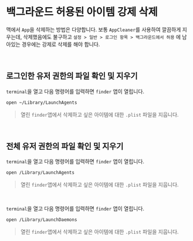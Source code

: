 # 백그라운드 허용된 아이템 강제 삭제

맥에서 `App`을 삭제하는 방법은 다양합니다. 보통 `AppCleaner`를 사용하여 깔끔하게 지우는데, 삭제했음에도 불구하고 `설정 > 일반 > 로그인 항목 > 백그라운드에서 허용` 에 남아있는 경우에는 강제로 삭제를 해야 합니다.

&nbsp;

## 로그인한 유저 권한의 파일 확인 및 지우기

`terminal`을 열고 다음 명령어를 입력하면 `finder` 앱이 열립니다.

```bash
open ~/Library/LaunchAgents
```

> 열린 `finder`앱에서 삭제하고 싶은 아이템에 대한 `.plist` 파일을 지웁니다.

&nbsp;

## 전체 유저 권한의 파일 확인 및 지우기

`terminal`을 열고 다음 명령어를 입력하면 `finder` 앱이 열립니다.

```bash
open /Library/LaunchAgents
```

> 열린 `finder`앱에서 삭제하고 싶은 아이템에 대한 `.plist` 파일을 지웁니다.

&nbsp;

`terminal`을 열고 다음 명령어를 입력하면 `finder` 앱이 열립니다.

```bash
open /Library/LaunchDaemons
```

> 열린 `finder`앱에서 삭제하고 싶은 아이템에 대한 `.plist` 파일을 지웁니다.
